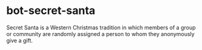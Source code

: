 # bot-secret-santa
Secret Santa is a Western Christmas tradition in which members of a group or community are randomly assigned a person to whom they anonymously give a gift.
